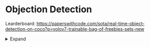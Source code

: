 # Objection Detection

Learderboard: https://paperswithcode.com/sota/real-time-object-detection-on-coco?p=yolov7-trainable-bag-of-freebies-sets-new

<details>
  <summary > Expand </summary>

  ```bash
  ```
  ## Yolo Series:
  | First Header  | Second Header |
  | ------------- | ------------- |
  | Yolov1 | a single convolutional neural network (CNN) to detect objects, not accurate |
  | Yolov2 |  It used anchor boxes to improve detection accuracy and introduced the Upsample layer, which improved the resolution of the output feature map. |
  | Yolov3 | I) increasing the accuracy and speed of the algorithm. ii) Darknet-53 (stack with another 53) iii) allowing different scales and aspect ratios iv) The use of Feature Pyramid Networks (FPN) and GHM loss function |
  | Yolov4 |  a new backbone network, improvements to the training process, and increased model capacity. Cross mini-Batch Normalization, a new normalization method designed to increase the stability of the training process.  |
  | yolov5 (2020) | used the EfficientDet architecture, based on the EfficientNet network,  |
  | Yolov6 (2022) | use of a new CNN architecture called SPP-Net (Spatial Pyramid Pooling Network). This architecture is designed to handle objects of different sizes and aspect ratios, making it ideal for object detection tasks. |
  | Yolov7 (2022)| ResNeXt , multi-scale training strategy, This helps the model handle objects of different sizes and shapes more effectively;  "Focal Loss" (address the class imbalance problem) The Focal Loss function gives more weight to hard examples and reduces the influence of easy examples. |
  | Yolov8 |  |
  ## Yolov7/v8
  1. Fintuning - A detailed workflow (For starter)

  | First Header  | Second Header |
  | ------------- | ------------- |
  | Data  | Roboflow  (Suceess, easy, with UI, folder config); LabelImg Lib ; |
  | Training  | !python train.py --workers 8 --device 0 --batch-size 32 --data Customization/data.yaml --img 640 640 --cfg cfg/training/yolov7.yaml --weights 'Customization/yolov7_training.pt' --name yolov7-custom --hyp data/hyp.scratch.custom.yaml  |
  | Explanation | --data Customization/data.yaml: change to the folder you want, data config file. <br> |
  | Customization/data.yaml | Attach below |
  | Error1 | torch.cuda.OutOfMemoryError: CUDA out of memory. Tried to allocate 200.00 MiB (GPU 0; 10.76 GiB total capacity; 9.63 GiB already allocated; 36.44 MiB free; 9.75 GiB reserved in total by PyTorch) <br><br> Reduce the `batch_size`, Lower the Precision, Do what the error says, Clear cache, Modify the Model/Training |
  | Error2 | Envs <br><br> Dont support torch>=1.7.0,!=1.12.0 torchvision>=0.8.1,!=0.13.0 |
  | Result | Optimizer stripped from runs/train/yolov7-custom14/weights/last.pt, 74.8MB <br><br> python detect.py --weights runs/train/yolov7-cus4/weights/best.pt --conf 0.25 --img-size 640 --source Test3.png |
  | Issue 1 Similar people are having same ID | Solution by chatgpt / Tracker: https://github.com/JackWoo0831/Yolov7-tracker |
  | Issue 2 | Deepsort fail to id the object consistently in different scene |

  ``` bash
  train: Customization/train/images #Path
  val: Customization/valid/images #Path
  nc: 4 # number of class
  names: ['Net', 'Player1', 'Player2', 'Tennis Ball'] # lable name

  ```
  ![image](https://github.com/Justinfungi/AI_Computer_Vision/assets/79019929/8f5ff4fb-7417-46b5-b647-1ea9c207cb7f)
  ![image](https://github.com/Justinfungi/AI_Computer_Vision/assets/79019929/852698a0-3f33-4af7-b43c-eb934c080a00)


</details>
